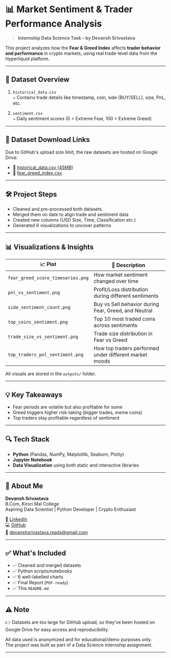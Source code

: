 # 📊 Market Sentiment & Trader Performance Analysis

> **Internship Data Science Task – by Devansh Srivastava**

This project analyzes how the **Fear & Greed Index** affects **trader behavior and performance** in crypto markets, using real trade-level data from the Hyperliquid platform.

---

## 📁 Dataset Overview

1. `historical_data.csv`  
   ⤷ Contains trade details like timestamp, coin, side (BUY/SELL), size, PnL, etc.

2. `sentiment.csv`  
   ⤷ Daily sentiment scores (0 = Extreme Fear, 100 = Extreme Greed)

---

## 📂 Dataset Download Links

Due to GitHub's upload size limit, the raw datasets are hosted on Google Drive:

- 🔗 [historical_data.csv (45MB)](https://drive.google.com/uc?export=download&id=YOUR_FILE_ID_HERE)
- 🔗 [fear_greed_index.csv](https://drive.google.com/uc?export=download&id=YOUR_FILE_ID_HERE)

---

## 🛠️ Project Steps

- Cleaned and pre-processed both datasets
- Merged them on date to align trade and sentiment data
- Created new columns (USD Size, Time, Classification etc.)
- Generated 6 visualizations to uncover patterns

---

## 📊 Visualizations & Insights

| 📈 Plot | 📌 Description |
|--------|----------------|
| `fear_greed_score_timeseries.png` | How market sentiment changed over time |
| `pnl_vs_sentiment.png` | Profit/Loss distribution during different sentiments |
| `side_sentiment_count.png` | Buy vs Sell behavior during Fear, Greed, and Neutral |
| `top_coins_sentiment.png` | Top 10 most traded coins across sentiments |
| `trade_size_vs_sentiment.png` | Trade size distribution in Fear vs Greed |
| `top_traders_pnl_sentiment.png` | How top traders performed under different market moods |

All visuals are stored in the `outputs/` folder.

---

## 💡 Key Takeaways

- Fear periods are volatile but also profitable for some
- Greed triggers higher risk-taking (bigger trades, meme coins)
- Top traders stay profitable regardless of sentiment

---

## 🔍 Tech Stack

- **Python** (Pandas, NumPy, Matplotlib, Seaborn, Plotly)
- **Jupyter Notebook**
- **Data Visualization** using both static and interactive libraries

---

## 👤 About Me

**Devansh Srivastava**  
B.Com, Kirori Mal College  
Aspiring Data Scientist | Python Developer | Crypto Enthusiast  

🔗 [LinkedIn](https://www.linkedin.com/in/connectwithdevansh/)  
💻 [GitHub](https://github.com/dsrivastava-py?tab=repositories)  
📧 devanshsrivastava.reads@gmail.com  

---

## ✅ What's Included

- ✅ Cleaned and merged datasets
- ✅ Python scripts/notebooks
- ✅ 6 well-labelled charts
- ✅ Final Report (`PDF-ready`)
- ✅ This `README.md`

---

## ⚠️ Note

👉 Datasets are too large for GitHub upload, so they’ve been hosted on Google Drive for easy access and reproducibility.

All data used is anonymized and for educational/demo purposes only.  
The project was built as part of a Data Science internship assignment.

---
